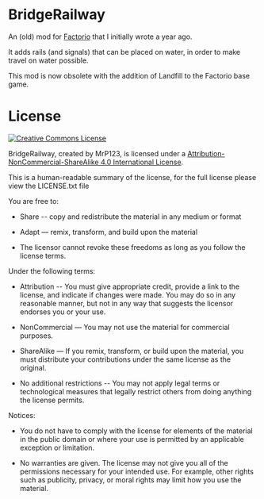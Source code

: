 # BridgeRailway
An (old) mod for [Factorio](http://www.factorio.com) that I initially wrote a year ago.

It adds rails (and signals) that can be placed on water, in order to make travel on water possible.

This mod is now obsolete with the addition of Landfill to the Factorio base game.

License
=======
<a rel="license" href="https://creativecommons.org/licenses/by-nc-sa/4.0/"><img alt="Creative Commons License" style="border-width:0" src="https://i.creativecommons.org/l/by-nc-sa/4.0/88x31.png" /></a><br />

BridgeRailway, created by MrP123, is licensed under a <a rel="license" href="https://creativecommons.org/licenses/by-nc-sa/4.0/">Attribution-NonCommercial-ShareAlike 4.0 International License</a>.

This is a human-readable summary of the license, for the full license please view the LICENSE.txt file

You are free to:

   * Share -- copy and redistribute the material in any medium or format
  
   * Adapt — remix, transform, and build upon the material

   * The licensor cannot revoke these freedoms as long as you follow the
     license terms.

Under the following terms:

   * Attribution -- You must give appropriate credit, provide a link to the
     license, and indicate if changes were made. You may do so in any
     reasonable manner, but not in any way that suggests the licensor
     endorses you or your use.

   * NonCommercial — You may not use the material for commercial purposes.

   * ShareAlike — If you remix, transform, or build upon the material, you must distribute your contributions under the same license
     as the original.

   * No additional restrictions -- You may not apply legal terms or
     technological measures that legally restrict others from doing
     anything the license permits.

Notices:

   * You do not have to comply with the license for elements of the
     material in the public domain or where your use is permitted by an
     applicable exception or limitation.

   * No warranties are given. The license may not give you all of the
     permissions necessary for your intended use. For example, other rights
     such as publicity, privacy, or moral rights may limit how you use the
     material.

